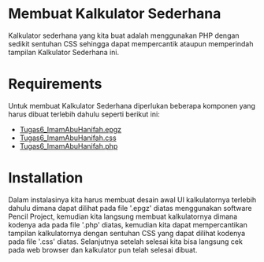 # Membuat Kalkulator Sederhana
Kalkulator sederhana yang kita buat adalah menggunakan PHP dengan sedikit sentuhan CSS sehingga dapat mempercantik ataupun memperindah tampilan Kalkulator Sederhana ini.

# Requirements
Untuk membuat Kalkulator Sederhana diperlukan beberapa komponen yang harus dibuat terlebih dahulu seperti berikut ini:
- [Tugas6_ImamAbuHanifah.epgz](https://github.com/hanifkesatu/Tugas6---Imam-Abu-Hanifah/blob/hanifkesatu-patch-1/Tugas6_ImamAbuHanifah.epgz)
- [Tugas6_ImamAbuHanifah.css](https://github.com/hanifkesatu/Tugas6---Imam-Abu-Hanifah/blob/hanifkesatu-patch-1/Tugas6_ImamAbuHanifah.css)
- [Tugas6_ImamAbuHanifah.php](https://github.com/hanifkesatu/Tugas6---Imam-Abu-Hanifah/blob/hanifkesatu-patch-1/Tugas6_ImamAbuHanifah.php)

# Installation
Dalam instalasinya kita harus membuat desain awal UI kalkulatornya terlebih dahulu dimana dapat dilihat pada file '.epgz' diatas menggunakan software Pencil Project, kemudian kita langsung membuat kalkulatornya dimana kodenya ada pada file '.php' diatas, kemudian kita dapat mempercantikan tampilan kalkulatornya dengan sentuhan CSS yang dapat dilihat kodenya pada file '.css' diatas. Selanjutnya setelah selesai kita bisa langsung cek pada web browser dan kalkulator pun telah selesai dibuat.
